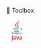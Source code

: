 
🧰 Toolbox

<img src="https://github.com/devicons/devicon/blob/master/icons/java/java-original-wordmark.svg" alt="Java" height="50"/>
<!--
**ButterflyLion/ButterflyLion** is a ✨ _special_ ✨ repository because its `README.md` (this file) appears on your GitHub profile.

Here are some ideas to get you started:

- 🔭 I’m currently working on ...
- 🌱 I’m currently learning ...
- 👯 I’m looking to collaborate on ...
- 🤔 I’m looking for help with ...
- 💬 Ask me about ...
- 📫 How to reach me: ...
- 😄 Pronouns: ...
- ⚡ Fun fact: ...
-->
